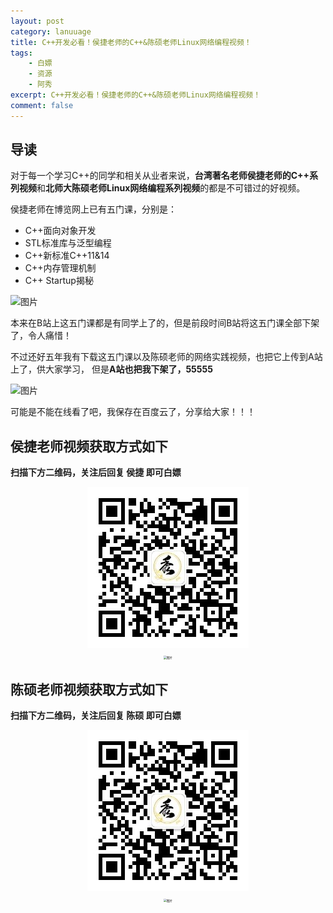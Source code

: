 ```yaml
---
layout: post
category: lanuuage
title: C++开发必看！侯捷老师的C++&陈硕老师Linux网络编程视频！
tags:
    - 白嫖
    - 资源
    - 阿秀
excerpt: C++开发必看！侯捷老师的C++&陈硕老师Linux网络编程视频！
comment: false
---
```




## 导读

对于每一个学习C++的同学和相关从业者来说，**台湾著名老师侯捷老师的C++系列视频**和**北师大陈硕老师Linux网络编程系列视频**的都是不可错过的好视频。

侯捷老师在博览网上已有五门课，分别是：

- C++面向对象开发
- STL标准库与泛型编程
- C++新标准C++11&14
- C++内存管理机制
- C++ Startup揭秘

![图片](http://oss.interviewguide.cn/img/202205222343590.png)

本来在B站上这五门课都是有同学上了的，但是前段时间B站将这五门课全部下架了，令人痛惜！

不过还好五年我有下载这五门课以及陈硕老师的网络实践视频，也把它上传到A站上了，供大家学习， 但是**A站也把我下架了，55555**

![图片](http://oss.interviewguide.cn/img/202205222343465.png)

可能是不能在线看了吧，我保存在百度云了，分享给大家！！！

## **侯捷老师视频获取方式如下**

**扫描下方二维码，关注后回复 侯捷 即可白嫖**

<div align="center">
<img src="./picture/202310061834557.jpg" />
</div>

<div align="center">
  <img src="http://oss.interviewguide.cn/img/202205222344423.png" alt="图片" style="zoom:33%;" />
</div>




## **陈硕老师视频获取方式如下**

**扫描下方二维码，关注后回复 陈硕 即可白嫖**

<div align="center">
<img src="./picture/202310061834557.jpg" />
</div>



<div align="center">
<img src="http://oss.interviewguide.cn/img/202205222348366.png" alt="图片" style="zoom:33%;" />
</div>

